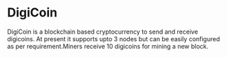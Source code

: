 # DigiCoin
DigiCoin is a blockchain based cryptocurrency to send and receive digicoins. At present it supports upto 3 nodes but can be easily configured as per requirement.Miners receive 10 digicoins for mining a new block.
